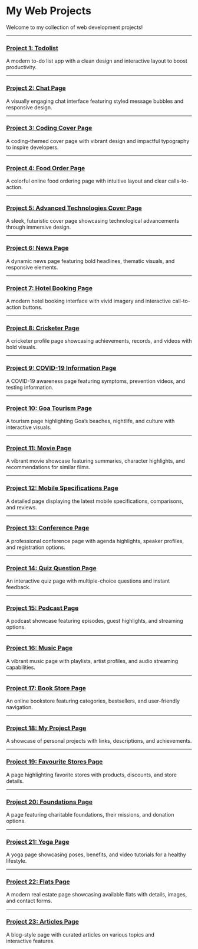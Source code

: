 # My Web Projects

Welcome to my collection of web development projects!

---

### [Project 1: Todolist](https://balamurugan2004m.github.io/Static-Website-for-mobile/Todolist/)
A modern to-do list app with a clean design and interactive layout to boost productivity.

---

### [Project 2: Chat Page](https://balamurugan2004m.github.io/Static-Website-for-mobile/Chat-Page/)
A visually engaging chat interface featuring styled message bubbles and responsive design.

---

### [Project 3: Coding Cover Page](https://balamurugan2004m.github.io/Static-Website-for-mobile/Coding-Cover-Page/)
A coding-themed cover page with vibrant design and impactful typography to inspire developers.

---

### [Project 4: Food Order Page](https://balamurugan2004m.github.io/Static-Website-for-mobile/Food-Order-Page/)
A colorful online food ordering page with intuitive layout and clear calls-to-action.

---

### [Project 5: Advanced Technologies Cover Page](https://balamurugan2004m.github.io/Static-Website-for-mobile/Advanced-Technologies-Cover-Page/)
A sleek, futuristic cover page showcasing technological advancements through immersive design.

---

### [Project 6: News Page](https://balamurugan2004m.github.io/Static-Website-for-mobile/News-Page/)
A dynamic news page featuring bold headlines, thematic visuals, and responsive elements.

---

### [Project 7: Hotel Booking Page](https://balamurugan2004m.github.io/Static-Website-for-mobile/Hotel-Booking-Page/)
A modern hotel booking interface with vivid imagery and interactive call-to-action buttons.

---

### [Project 8: Cricketer Page](https://balamurugan2004m.github.io/Static-Website-for-mobile/Cricketer-Page/)
A cricketer profile page showcasing achievements, records, and videos with bold visuals.

---

### [Project 9: COVID-19 Information Page](https://balamurugan2004m.github.io/Static-Website-for-mobile/COVID-19-Page/)
A COVID-19 awareness page featuring symptoms, prevention videos, and testing information.

---

### [Project 10: Goa Tourism Page](https://balamurugan2004m.github.io/Static-Website-for-mobile/Goa-Page/)
A tourism page highlighting Goa’s beaches, nightlife, and culture with interactive visuals.

---

### [Project 11: Movie Page](https://balamurugan2004m.github.io/Static-Website-for-mobile/Movie-Page/)
A vibrant movie showcase featuring summaries, character highlights, and recommendations for similar films.

---

### [Project 12: Mobile Specifications Page](https://balamurugan2004m.github.io/Static-Website-for-mobile/Mobile-Specifications-Page/)
A detailed page displaying the latest mobile specifications, comparisons, and reviews.

---

### [Project 13: Conference Page](https://balamurugan2004m.github.io/Static-Website-for-mobile/Conference-Page/)
A professional conference page with agenda highlights, speaker profiles, and registration options.

---

### [Project 14: Quiz Question Page](https://balamurugan2004m.github.io/Static-Website-for-mobile/Quiz-Question-Page/)
An interactive quiz page with multiple-choice questions and instant feedback.

---

### [Project 15: Podcast Page](https://balamurugan2004m.github.io/Static-Website-for-mobile/Podcast-Page/)
A podcast showcase featuring episodes, guest highlights, and streaming options.

---

### [Project 16: Music Page](https://balamurugan2004m.github.io/Static-Website-for-mobile/Music-Page/)
A vibrant music page with playlists, artist profiles, and audio streaming capabilities.

---

### [Project 17: Book Store Page](https://balamurugan2004m.github.io/Static-Website-for-mobile/Book-Store-Page/)
An online bookstore featuring categories, bestsellers, and user-friendly navigation.

---

### [Project 18: My Project Page](https://balamurugan2004m.github.io/Static-Website-for-mobile/My-Project-Page/)
A showcase of personal projects with links, descriptions, and achievements.

---

### [Project 19: Favourite Stores Page](https://balamurugan2004m.github.io/Static-Website-for-mobile/Favourite-Stores-Page/)
A page highlighting favorite stores with products, discounts, and store details.

---

### [Project 20: Foundations Page](https://balamurugan2004m.github.io/Static-Website-for-mobile/Foundations-Page/)
A page featuring charitable foundations, their missions, and donation options.

---

### [Project 21: Yoga Page](https://balamurugan2004m.github.io/Static-Website-for-mobile/Yoga-Page/)
A yoga page showcasing poses, benefits, and video tutorials for a healthy lifestyle.

---

### [Project 22: Flats Page](https://balamurugan2004m.github.io/Static-Website-for-mobile/Flats-Page/)
A modern real estate page showcasing available flats with details, images, and contact forms.

---

### [Project 23: Articles Page](https://balamurugan2004m.github.io/Static-Website-for-mobile/Articles-Page/)
A blog-style page with curated articles on various topics and interactive features.
